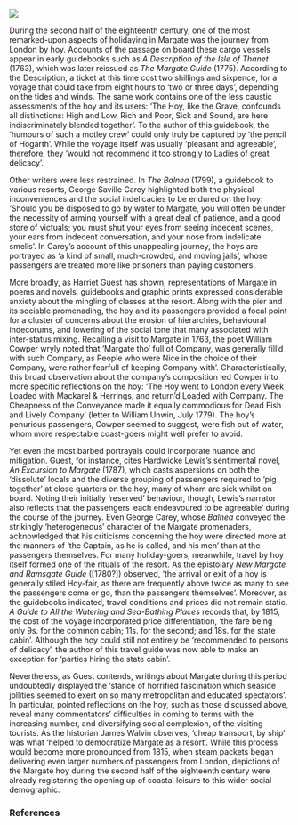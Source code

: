 <a href="https://beta.kent-maps.online"><img src="https://beta.kent-maps.online/juncture/ve-button.png"></a>
<param ve-config title="All Aboard the Hoy" author="Dr Shaun Regan" layout="vtl" 
banner="https://raw.githubusercontent.com/kent-map/images/main/banners/18c.jpg">

<param ve-entity eid="Q618045" aliases="Margate">

During the second half of the eighteenth century, one of the most remarked-upon aspects of holidaying in Margate was the journey from London by hoy. Accounts of the passage on board these cargo vessels appear in early guidebooks such as _A Description of the Isle of Thanet_ (1763), which was later reissued as _The Margate Guide_ (1775). According to the Description, a ticket at this time cost two shillings and sixpence, for a voyage that could take from eight hours to ‘two or three days’, depending on the tides and winds. The same work contains one of the less caustic assessments of the hoy and its users: ‘The Hoy, like the Grave, confounds all distinctions: High and Low, Rich and Poor, Sick and Sound, are here indiscriminately blended together’. To the author of this guidebook, the ‘humours of such a motley crew’ could only truly be captured by ‘the pencil of Hogarth’. While the voyage itself was usually ‘pleasant and agreeable’, therefore, they ‘would not recommend it too strongly to Ladies of great delicacy’.
<param ve-image url="https://upload.wikimedia.org/wikipedia/commons/0/08/Charles_Catton_-_The_Margate_Hoy_-_B1977.14.11208_-_Yale_Center_for_British_Art.jpg" label="The Margate Hoy, 1785" attribution="Charles Catton, Yale Center for British Art, CC0, via Wikimedia Commons">

Other writers were less restrained. In _The Balnea_ (1799), a guidebook to various resorts, George Saville Carey highlighted both the physical inconveniences and the social indelicacies to be endured on the hoy: ‘Should you be disposed to go by water to Margate, you will often be under the necessity of arming yourself with a great deal of patience, and a good store of victuals; you must shut your eyes from seeing indecent scenes, your ears from indecent conversation, and your nose from indelicate smells’. In Carey’s account of this unappealing journey, the hoys are portrayed as ‘a kind of small, much-crowded, and moving jails’, whose passengers are treated more like prisoners than paying customers.
<param ve-image url="https://upload.wikimedia.org/wikipedia/commons/3/33/Philip_James_de_Loutherbourg_-_The_Arrival_of_a_Hoy_at_Margate_-_B1975.4.1496_-_Yale_Center_for_British_Art.jpg" label="The Arrival of a Hoy at Margate" attribution="Philip James de Loutherbourg, Yale Center for British Art, CC0, via Wikimedia Commons">

More broadly, as Harriet Guest has shown, representations of Margate in poems and novels, guidebooks and graphic prints expressed considerable anxiety about the mingling of classes at the resort. Along with the pier and its sociable promenading, the hoy and its passengers provided a focal point for a cluster of concerns about the erosion of hierarchies, behavioural indecorums, and lowering of the social tone that many associated with inter-status mixing. Recalling a visit to Margate in 1763, the poet William Cowper wryly noted that ‘Margate tho’ full of Company, was generally fill’d with such Company, as People who were Nice in the choice of their Company, were rather fearfull of keeping Company with’. Characteristically, this broad observation about the company’s composition led Cowper into more specific reflections on the hoy: ‘The Hoy went to London every Week Loaded with Mackarel & Herrings, and return’d Loaded with Company. The Cheapness of the Conveyance made it equally commodious for Dead Fish and Lively Company’ (letter to William Unwin, July 1779). The hoy’s penurious passengers, Cowper seemed to suggest, were fish out of water, whom more respectable coast-goers might well prefer to avoid.
<param ve-image url="https://upload.wikimedia.org/wikipedia/commons/8/8c/Voyage_to_Margate_%28BM_1980%2CU.1632%29.jpg" label="Voygae to Margate, 1786" attribution="Print made by: Isaac Cruikshank, British Museum, Public domain, via Wikimedia Commons">

Yet even the most barbed portrayals could incorporate nuance and mitigation. Guest, for instance, cites Hardwicke Lewis’s sentimental novel, _An Excursion to Margate_ (1787), which casts aspersions on both the ‘dissolute’ locals and the diverse grouping of passengers required to ‘pig together’ at close quarters on the hoy, many of whom are sick whilst on board. Noting their initially ‘reserved’ behaviour, though, Lewis’s narrator also reflects that the passengers ‘each endeavoured to be agreeable’ during the course of the journey. Even George Carey, whose _Balnea_ conveyed the strikingly ‘heterogeneous’ character of the Margate promenaders, acknowledged that his criticisms concerning the hoy were directed more at the manners of ‘the Captain, as he is called, and his men’ than at the passengers themselves. For many holiday-goers, meanwhile, travel by hoy itself formed one of the rituals of the resort. As the epistolary _New Margate and Ramsgate Guide_ ([1780?]) observed, ‘the arrival or exit of a hoy is generally stiled Hoy-fair, as there are frequently above twice as many to see the passengers come or go, than the passengers themselves’. Moreover, as the guidebooks indicated, travel conditions and prices did not remain static. _A Guide to All the Watering and Sea-Bathing Places_ records that, by 1815, the cost of the voyage incorporated price differentiation, ‘the fare being only 9s. for the common cabin; 11s. for the second; and 18s. for the state cabin’. Although the hoy could still not entirely be ‘recommended to persons of delicacy’, the author of this travel guide was now able to make an exception for ‘parties hiring the state cabin’.
<param ve-image url="https://upload.wikimedia.org/wikipedia/commons/4/46/Scene_aboard_a_Margate_hoy.jpg" label="Scene aboard a Margate hoy as described by Dibden, 1804" attribution="Published by John Fairburn, Public domain, via Wikimedia Commons">

Nevertheless, as Guest contends, writings about Margate during this period undoubtedly displayed the ‘stance of horrified fascination which seaside jollities seemed to exert on so many metropolitan and educated spectators’. In particular, pointed reflections on the hoy, such as those discussed above, reveal many commentators’ difficulties in coming to terms with the increasing number, and diversifying social complexion, of the visiting tourists. As the historian James Walvin observes, ‘cheap transport, by ship’ was what ‘helped to democratize Margate as a resort’. While this process would become more pronounced from 1815, when steam packets began delivering even larger numbers of passengers from London, depictions of the Margate hoy during the second half of the eighteenth century were already registering the opening up of coastal leisure to this wider social demographic.
<param ve-image url="https://upload.wikimedia.org/wikipedia/commons/4/4b/Joseph_Clarendon_Smith_-_Margate_Hoy_-_B1975.4.1742_-_Yale_Center_for_British_Art.jpg" label="Margate Hoy, 1807" attribution="Joseph Clarendon Smith, Yale Center for British Art, CC0, via Wikimedia Commons">

### References
[^ref1]: A Description of the Isle of Thanet, and Particularly of the Town of Margate (London, 1763)
[^ref2]:George Saville Carey, _The Balnea: Or, An Impartial Description of all the Popular Watering Places in England_ (London, 1799) 
[^ref3]:Hardwicke Lewis, _An Excursion to Margate, in the Month of June, 1786: Interspersed with a Variety of Anecdotes of well-known Characters_ (London, 1787)
[^ref4]:Harriet Guest, ‘Sociability by the Sea Side: Margate before 1815’, in _Sociable Places: Locating Culture in Romantic-Period Britain_, ed. Kevin Gilmartin (Cambridge: Cambridge University Press, 2017), pp. 205-223
[^ref5]:James Walvin, _Beside the Seaside: A Social History of the Popular Seaside Holiday_ (London: Allen Lane, 1978)
[^ref6]:[John Feltham], _A Guide to all the Watering and Sea-Bathing Places, With a Description of the Lakes, A Sketch of a Tour in Wales, and Various Itineraries, Illustrated with Maps and Views_, new edition (London, 1815)
[^ref7]:The Letters and Prose Writings of William Cowper, ed. James King and Charles Ryskamp, volume 1 (Oxford: Clarendon Press, 1979) 
[^ref8]:The New Margate and Ramsgate Guide in Letters to a Friend describing the Accommodations & Amusements of those delightful Watering Places in Prose & Verse (London, [1780?])
